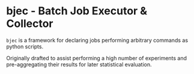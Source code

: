 # bjec - Batch Job Executor & Collector

`bjec` is a framework for declaring jobs performing arbitrary commands as
python scripts.

Originally drafted to assist performing a high number of experiments and
pre-aggregating their results for later statistical evaluation.
